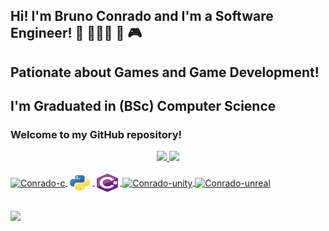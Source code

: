 ## Hi! I'm Bruno Conrado and I'm a Software Engineer! 👋 👨🏻‍💻 👾 🎮
## Pationate about Games and Game Development!
## I'm Graduated in (BSc) Computer Science
### Welcome to my GitHub repository!


<div align="center">
  <a href="https://github.com/BConrado">
  <img height="180em" src="https://github-readme-stats.vercel.app/api?username=BConrado&show_icons=true&theme=dark&include_all_commits=true&count_private=true"/>
  <img height="180em" src="https://github-readme-stats.vercel.app/api/top-langs/?username=BConrado&layout=compact&langs_count=7&theme=dark"/>
</div>
<div style="display: inline_block"><br>
          
  <img align="center" alt="Conrado-c"      height="30" width="40" src="https://cdn.jsdelivr.net/gh/devicons/devicon/icons/c/c-original.svg" />
  <img align="center" alt="Conrado-Python" height="30" width="40" src="https://raw.githubusercontent.com/devicons/devicon/master/icons/python/python-original.svg">
  <img align="center" alt="Conrado-Csharp" height="30" width="40" src="https://raw.githubusercontent.com/devicons/devicon/master/icons/csharp/csharp-original.svg">
  <img align="center" alt="Conrado-unity"  height="30" width="40" src="https://cdn.jsdelivr.net/gh/devicons/devicon/icons/unity/unity-original.svg">
  <img align="center" alt="Conrado-unreal" height="30" width="40" src="https://cdn.jsdelivr.net/gh/devicons/devicon/icons/unrealengine/unrealengine-original.svg">
  
  
</div>
  
## 
  
 <div>
  <a href="https://www.linkedin.com/in/conrado-bruno" target="_blank"><img src="https://img.shields.io/badge/-LinkedIn-%230077B5?style=for-the-badge&logo=linkedin&logoColor=white" target="_blank"></a> 
  
   
 </div>
